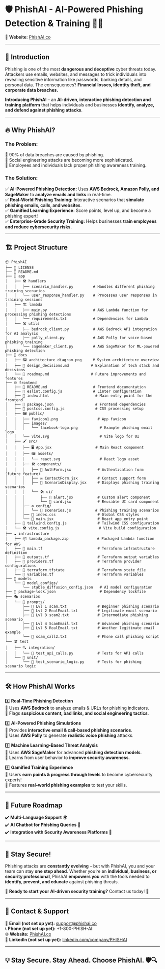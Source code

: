  # 🛡️ PhishAI - AI-Powered Phishing Detection & Training 🧠🎯  

🔮 **Website:** [PhishAI.co](https://phishai.co/) 

---
## 🚀 Introduction  
Phishing is one of the most **dangerous and deceptive** cyber threats today. Attackers use emails, websites, and messages to trick individuals into revealing sensitive information like passwords, banking details, and personal data. The consequences? **Financial losses, identity theft, and corporate data breaches.**  

**Introducing PhishAI** – an **AI-driven, interactive phishing detection and training platform** that helps individuals and businesses **identify, analyze, and defend against phishing attacks**.  

---

## 🔥 Why PhishAI?  
### The Problem:  
📌 90% of data breaches are caused by phishing.  
📌 Social engineering attacks are becoming more sophisticated.  
📌 Employees and individuals lack proper phishing awareness training.  

### The Solution:  
✅ **AI-Powered Phishing Detection:** Uses **AWS Bedrock, Amazon Polly, and SageMaker** to **analyze emails and links** in real-time.  
✅ **Real-World Phishing Training:** Interactive scenarios that **simulate phishing emails, calls, and websites**.  
✅ **Gamified Learning Experience:** Score points, level up, and become a phishing expert!  
✅ **Enterprise-Grade Security Training:** Helps businesses **train employees and reduce cybersecurity risks**.  

---

## 🏗️ Project Structure  
```plaintext
📦 PhishAI
├── 📜 LICENSE
├── 📜 README.md
├── 🏢 app
│   ├── 🛠️ handlers
│   │   ├── scenario_handler.py         # Handles different phishing training scenarios
│   │   └── user_response_handler.py    # Processes user responses in training sessions
│   ├── 🏗️ lambda
│   │   ├── main.py                     # AWS Lambda function for processing phishing detections
│   │   └── requirements.txt            # Dependencies for Lambda
│   └── 🛠️ utils
│       ├── bedrock_client.py           # AWS Bedrock API integration for AI analysis
│       ├── polly_client.py             # AWS Polly for voice-based phishing training
│       └── sagemaker_client.py         # AWS SageMaker for ML-powered phishing detection
├── 📖 docs
│   ├── 🖼️ architecture_diagram.png     # System architecture overview
│   ├── 📜 design_decisions.md          # Explanation of tech stack and decisions
│   └── 🚀 roadmap.md                   # Future improvements and features
├── 🌐 frontend
│   ├── 📜 README.md                     # Frontend documentation
│   ├── 📜 eslint.config.js              # Linter configuration
│   ├── 📜 index.html                     # Main entry point for the frontend
│   ├── 📜 package.json                   # Frontend dependencies
│   ├── 🎨 postcss.config.js              # CSS processing setup
│   ├── 🖼️ public/
│   │   ├── favicon1.png                  # App favicon
│   │   ├── images/
│   │   │   └── facebook-logo.png          # Example phishing email logo
│   │   └── vite.svg                       # Vite logo for UI
│   ├── 🖌️ src/
│   │   ├── 🖥️ App.jsx                    # Main React component
│   │   ├── 🖼️ assets/
│   │   │   └── react.svg                  # React logo asset
│   │   ├── 🛠️ components/
│   │   │   ├── 🔐 AuthForm.jsx            # Authentication form (future feature)
│   │   │   ├── ✉️ ContactForm.jsx         # Contact support form
│   │   │   ├── 📧 ScenarioDisplay.jsx     # Displays phishing training scenarios
│   │   │   └── 🛠️ ui/
│   │   │       ├── 🚨 alert.jsx           # Custom alert component
│   │   │       └── 📝 card.jsx            # Reusable UI card component
│   │   ├── ⚙️ config/
│   │   │   └── 📜 scenarios.js           # Phishing training scenarios
│   │   ├── 🎨 index.css                   # Global CSS styles
│   │   └── 🚀 main.jsx                    # React app entry point
│   ├── 🎨 tailwind.config.js              # Tailwind CSS configuration
│   └── 🛠️ vite.config.js                  # Vite build configuration
├── ☁️ infrastructure
│   ├── 📦 lambda_package.zip             # Packaged Lambda function for AWS
│   ├── 📜 main.tf                         # Terraform infrastructure definition
│   ├── 📜 outputs.tf                      # Terraform output variables
│   ├── 📜 providers.tf                    # Terraform provider configurations
│   ├── 📜 terraform.tfstate               # Terraform state file
│   └── 📜 variables.tf                    # Terraform variables
├── 🤖 models
│   └── 🧠 model_configs/
│       └── stable_diffusion_config.json   # AI model configuration
├── 📜 package-lock.json                    # Dependency lockfile
├── 🎭 scenarios
│   └── 📜 prompts/
│       ├── 📜 Lvl 1 scam.txt              # Beginner phishing scenario
│       ├── 📜 Lvl 2 RealEmail.txt         # Legitimate email scenario
│       ├── 📜 Lvl 3 scam2.txt             # Intermediate phishing scenario
│       ├── 📜 Lvl 4 ScamEmail.txt         # Advanced phishing scenario
│       ├── 📜 Lvl 5 RealEmail.txt         # Another legitimate email example
│       └── 📜 scam_call2.txt              # Phone call phishing script
└── 🛠️ test
│   ├── 🔍 integration/
│   │   └── 🧪 test_api_calls.py           # Tests for API calls
│   └── 🧪 unit/
│       └── 🧪 test_scenario_logic.py      # Tests for phishing scenario logic
``` 
---

## 🛠️ How PhishAI Works  

1️⃣ **Real-Time Phishing Detection**  
🔹 Uses **AWS Bedrock** to analyze emails & URLs for phishing indicators.  
🔹 Flags **suspicious content, bad links, and social engineering tactics**.  

2️⃣ **AI-Powered Phishing Simulations**  
🔹 Provides **interactive email & call-based phishing scenarios**.  
🔹 Uses **AWS Polly** to generate **realistic voice phishing** attacks.  

3️⃣ **Machine Learning-Based Threat Analysis**  
🔹 Uses **AWS SageMaker** for advanced **phishing detection models**.  
🔹 Learns from user behavior to **improve security awareness**.  

4️⃣ **Gamified Training Experience**  
🔹 Users **earn points & progress through levels** to become cybersecurity experts!  
🔹 Features **real-world phishing examples** to test your skills.  

---

## 🔮 Future Roadmap  
✔️ **Multi-Language Support** 🌍  
✔️ **AI Chatbot for Phishing Queries** 🤖  
✔️ **Integration with Security Awareness Platforms** 🔐  

---

## 📢 Stay Secure!  
Phishing attacks are **constantly evolving** – but with PhishAI, you and your team can stay **one step ahead**. Whether you’re an **individual, business, or security professional**, PhishAI **empowers you** with the tools needed to **identify, prevent, and educate** against phishing threats.  

🔹 **Ready to start your AI-driven security training?** Contact us today! 📩  

---
## 📩 Contact & Support  

📧 **Email (not set up yet):** support@phishai.co  
📞 **Phone (not set up yet):** +1-800-PHISH-AI  
🌐 **Website:** [PhishAI.co](https://phishai.co/)  
🔗 **LinkedIn (not set up yet):** [linkedin.com/company/PHISHAI](https://www.linkedin.com/in/amiya-islam-devopsengineer/)  

---
## 💡 Stay Secure. Stay Ahead. Choose **PhishAI**. 🛡️🔍  
